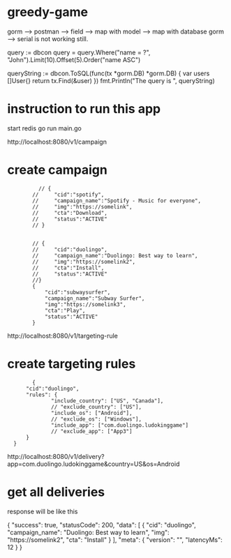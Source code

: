 # greedy-game



gorm --> postman --> field --> map with model --> map with database
gorm --> serial is not working still.


query := dbcon
query = query.Where("name = ?", "John").Limit(10).Offset(5).Order("name ASC")

queryString := dbcon.ToSQL(func(tx *gorm.DB) *gorm.DB) {
  var users []User{}
  return tx.Find(&user)
})
fmt.Println("The query is ", queryString)





# instruction to run this app
  start redis
  go run main.go


  http://localhost:8080/v1/campaign
  # create campaign
              // {
            //     "cid":"spotify",
            //     "campaign_name":"Spotify - Music for everyone",
            //     "img":"https://somelink",
            //     "cta":"Download",
            //     "status":"ACTIVE"
            // }


            // {
            //     "cid":"duolingo",
            //     "campaign_name":"Duolingo: Best way to learn",
            //     "img":"https://somelink2",
            //     "cta":"Install",
            //     "status":"ACTIVE"
            //}
            {
                "cid":"subwaysurfer",
                "campaign_name":"Subway Surfer",
                "img":"https://somelink3",
                "cta":"Play",
                "status":"ACTIVE"
            }


  http://localhost:8080/v1/targeting-rule
  # create targeting rules
            {
          "cid":"duolingo",
          "rules": {
                  "include_country": ["US", "Canada"],
                  // "exclude_country": ["US"],
                  "include_os": ["Android"],
                  // "exclude_os": ["Windows"],
                  "include_app": ["com.duolingo.ludokinggame"]
                  // "exclude_app": ["App3"]
          }
      }



  http://localhost:8080/v1/delivery?app=com.duolingo.ludokinggame&country=US&os=Android
  # get all deliveries
  response will be like this

  {
    "success": true,
    "statusCode": 200,
    "data": [
        {
            "cid": "duolingo",
            "campaign_name": "Duolingo: Best way to learn",
            "img": "https://somelink2",
            "cta": "Install"
        }
    ],
    "meta": {
        "version": "",
        "latencyMs": 12
    }
}



